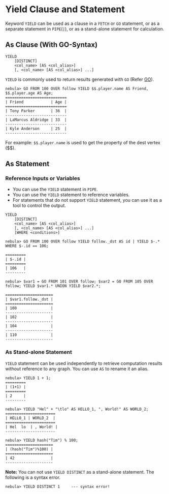 # Yield Clause and Statement

 Keyword `YIELD` can be used as a clause in a `FETCH` or `GO` statement, or as a separate statement in `PIPE`(`|`), or as a stand-alone statement for calculation.

## As Clause (With GO-Syntax)

```ngql
YIELD
    [DISTINCT]
    <col_name> [AS <col_alias>]
    [, <col_name> [AS <col_alias>] ...]
```

`YIELD` is commonly used to return results generated with `GO` (Refer [GO](go-syntax.md)).

```ngql
nebula> GO FROM 100 OVER follow YIELD $$.player.name AS Friend, $$.player.age AS Age;
===========================
| Friend            | Age |
===========================
| Tony Parker       | 36  |
---------------------------
| LaMarcus Aldridge | 33  |
---------------------------
| Kyle Anderson     | 25  |
---------------------------
```

For example: `$$.player.name` is used to get the property of the dest vertex ($$).

## As Statement

### Reference Inputs or Variables

- You can use the `YIELD` statement in `PIPE`.
- You can use the `YIELD` statement to reference variables.
- For statements that do not support `YIELD` statement, you can use it as a tool to control the output.

```ngql
YIELD
    [DISTINCT]
    <col_name> [AS <col_alias>]
    [, <col_name> [AS <col_alias>] ...]
    [WHERE <conditions>]
```

```ngql
nebula> GO FROM 100 OVER follow YIELD follow._dst AS id | YIELD $-.* WHERE $-.id == 106;

=========
| $-.id |
=========
| 106   |
---------

nebula> $var1 = GO FROM 101 OVER follow; $var2 = GO FROM 105 OVER follow; YIELD $var1.* UNION YIELD $var2.*;

=====================
| $var1.follow._dst |
=====================
| 100               |
---------------------
| 102               |
---------------------
| 104               |
---------------------
| 110               |
---------------------
```

### As Stand-alone Statement

`YIELD` statement can be used independently to retrieve computation results without reference to any graph. You can use `AS` to rename it an alias.

```ngql
nebula> YIELD 1 + 1;
=========
| (1+1) |
=========
| 2     |
---------

nebula> YIELD "Hel" + "\tlo" AS HELLO_1, ", World!" AS WORLD_2;
======================
| HELLO_1 | WORLD_2  |
======================
| Hel  lo  | , World! |
----------------------

nebula> YIELD hash("Tim") % 100;
=====================
| (hash("Tim")%100) |
=====================
| 42                |
---------------------
```

**Note:** You can not use `YIELD DISTINCT` as a stand-alone statement. The following is a syntax error.

```ngql
nebula> YIELD DISTINCT 1     --- syntax error!
```
